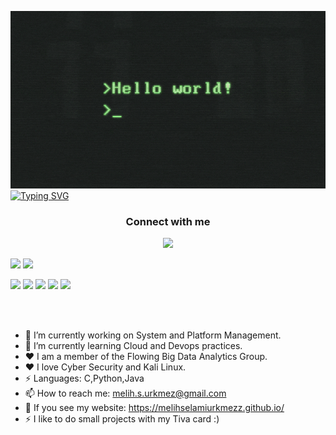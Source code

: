 ![myfile](https://github.com/MelihSelamiUrkmezz/MelihSelamiUrkmezz/blob/main/68747470733a2f2f6861636b65726e6f6f6e2e636f6d2f696d616765732f66327078333666792e676966.gif)
[![Typing SVG](https://readme-typing-svg.herokuapp.com?font=Kdam+Thmor+Pro&size=25&duration=2500&color=9BA9C3&lines=Hello+everyone.;+My+name's+Melih+Selami+Urkmez.;I+study+at+Kocaeli+University.;In+Computer+Engineering+Department.+)](https://git.io/typing-svg)
<h3 align="center">Connect with me</h3>
<p align="center">
  <a href= "https://www.linkedin.com/in/melih-selami-%C3%BCrkmez-417639226/"><img src="https://img.icons8.com/dusk/48/000000/linkedin.png"/></a>
</p>

<p>
<img src="https://github-readme-stats.vercel.app/api?username=MelihSelamiUrkmezz&&show_icons=true&title_color=ffffff&icon_color=bb2acf&text_color=daf7dc&bg_color=151515"> 
  <img src= "https://github-readme-stats.vercel.app/api/top-langs/?username=MelihSelamiUrkmezz&theme=tokyonight ">

 
  <p>
    <img src="https://views.whatilearened.today/views/github/MelihSelamiUrkmezz/views.svg"/>
    <a href="https://github.com/MelihSelamiUrkmezz?tab=followers"><img src="https://img.shields.io/github/followers/MelihSelamiUrkmezz?color=%234CC61E&label=GitHub%20Followers%20%3A"/></a>
    <a href="https://github.com/MelihSelamiUrkmezz?tab=repositories"><img src="https://badges.frapsoft.com/os/v2/open-source.svg?v=103"/></a>
    <a href="https://www.debian.org/"><img src="https://img.shields.io/badge/Os-Debian-a80030"/></a>
    <a href="https://twitter.com/msuwashere"><img src="https://img.shields.io/twitter/follow/msuwashere?style=social"/></a>
  </p>
</p>
<br/><br/>


- 🔭 I’m currently working on System and Platform Management.
- 🌱 I’m currently learning Cloud and Devops practices.
-  ♥ I am a member of the Flowing Big Data Analytics Group.
-  ♥ I love Cyber Security and Kali Linux.
- ⚡ Languages: C,Python,Java
- 📫 How to reach me: melih.s.urkmez@gmail.com
- 🔭 If you see my website: https://melihselamiurkmezz.github.io/
- ⚡ I like to do small projects with my Tiva card :)
